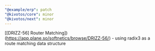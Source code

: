 ```yaml
---
"@example/erp": patch
"@kivotos/core": minor
"@kivotos/next": minor
---
```


[[DRIZZ-56] Router Matching])(https://app.plane.so/softnetics/browse/DRIZZ-56/) - using radix3 as a route matching data structure
